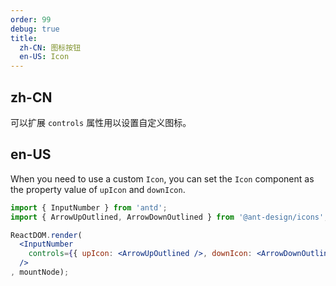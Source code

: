 ```yaml
---
order: 99
debug: true
title:
  zh-CN: 图标按钮
  en-US: Icon
---
```


## zh-CN

可以扩展 `controls` 属性用以设置自定义图标。

## en-US

When you need to use a custom `Icon`, you can set the `Icon` component as the property value of `upIcon` and `downIcon`.

```jsx
import { InputNumber } from 'antd';
import { ArrowUpOutlined, ArrowDownOutlined } from '@ant-design/icons';

ReactDOM.render(
  <InputNumber
    controls={{ upIcon: <ArrowUpOutlined />, downIcon: <ArrowDownOutlined/> }}
  />
, mountNode);
```
